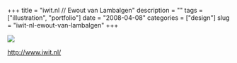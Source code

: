 +++
title = "iwit.nl // Ewout van Lambalgen"
description = ""
tags = ["illustration", "portfolio"]
date = "2008-04-08"
categories = ["design"]
slug = "iwit-nl-ewout-van-lambalgen"
+++


 

  <div id="screens-thumbs" class="clearfix">
    <div class="txt-center" id="design-submission"><a href="http://www.iwit.nl/"><img id='bluga-thumbnail-1181' class='bluga-thumbnail large' src='http://media.konigi.com/bluga/
wt47fb78ba247e1_0.jpg'/></a></div>  
  </div>   
<p><a href="http://www.iwit.nl/">http://www.iwit.nl/</a></p>




